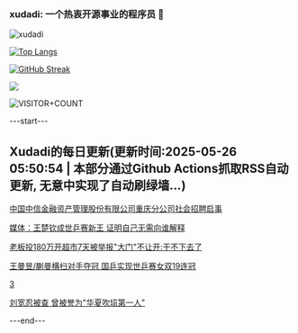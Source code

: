 ### xudadi: 一个热衷开源事业的程序员 👋

![xudadi](https://github-readme-stats-git-masterorgs-github-readme-stats-team.vercel.app/api?username=xudadi)

[![Top Langs](https://github-readme-stats.vercel.app/api/top-langs/?username=xudadi)](https://github.com/anuraghazra/github-readme-stats)

[![GitHub Streak](https://streak-stats.demolab.com?user=xudadi&locale=zh_Hans)](https://git.io/streak-stats)

![](https://raw.githubusercontent.com/xudadi/xudadi/main/assets/github-contribution-grid-snake.svg)

![VISITOR+COUNT](https://komarev.com/ghpvc/?username=xudadi&label=VISITOR+COUNT)


---start---

## Xudadi的每日更新(更新时间:2025-05-26 05:50:54 | 本部分通过Github Actions抓取RSS自动更新, 无意中实现了自动刷绿墙...)

[中国中信金融资产管理股份有限公司重庆分公司社会招聘启事](https://www.gongkaoleida.com/article/2416341)

[媒体：王楚钦成世乒赛新王 证明自己无需向谁解释](https://m.163.com/news/article/K0EEOLEH055040N3.html)

[老板投180万开超市7天被举报"大门"不让开:干不下去了](https://m.163.com/news/article/K0BURKMN0534P59R.html)

[王曼昱/蒯曼横扫对手夺冠 国乒实现世乒赛女双19连冠](https://m.163.com/news/article/K0EGDE2R0514R9P4.html)

[3](https://m.163.com/touch/news/sub/domestic)

[刘宽忍被查 曾被誉为"华夏吹埙第一人"](https://m.163.com/news/article/K0E944JM0530JPVV.html)

---end---
